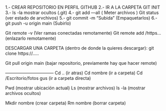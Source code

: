
1.- CREAR REPOSITORIO EN PERFIL GITHUB
2.- IR A LA CARPETA GIT INIT
3.- ls -la mostrar ocultos (.git)
4.- git add —all ( Meter archivos )
Git status (ver estado de arvchivos)
5.- git commit -m “Subida” (Empaquetarlos)
6.- git push -u origin main (Subirlo)

Git remote -v (Ver ramas conectadas remotamente)
Git remote add /https… (enlazarlo remotamente)

DESCARGAR UNA CARPETA (dentro de donde la quieres descargar): git clone https://…..

Git pull origin main (bajar repositorio, previamente hay que hacer remote)

———————————
Cd .. (ir atras)
Cd nombre (ir a carpeta)
Cd /Escritorio/fotos gus (ir a carpeta directa)

Pwd (mostrar ubicación actual)
Ls (mostrar archivos) ls -la (mostrar archivos ocultos)

Mkdir nombre (crear carpeta)
Rm nombre (borrar carpeta)
